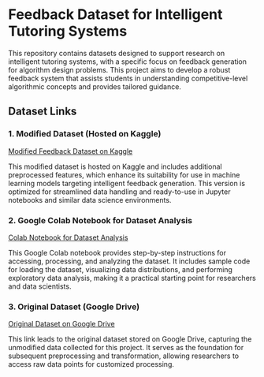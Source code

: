 # Feedback Dataset for Intelligent Tutoring Systems

This repository contains datasets designed to support research on intelligent tutoring systems, with a specific focus on feedback generation for algorithm design problems. This project aims to develop a robust feedback system that assists students in understanding competitive-level algorithmic concepts and provides tailored guidance.

## Dataset Links

### 1. Modified Dataset (Hosted on Kaggle)

[Modified Feedback Dataset on Kaggle](https://www.kaggle.com/datasets/uom200644f/feedback-dataset/data)

This modified dataset is hosted on Kaggle and includes additional preprocessed features, which enhance its suitability for use in machine learning models targeting intelligent feedback generation. This version is optimized for streamlined data handling and ready-to-use in Jupyter notebooks and similar data science environments.

### 2. Google Colab Notebook for Dataset Analysis

[Colab Notebook for Dataset Analysis](https://colab.research.google.com/drive/1SHVNP-9Yl3koVzOVzGDK6t9pqugB_JFk?usp=sharing)

This Google Colab notebook provides step-by-step instructions for accessing, processing, and analyzing the dataset. It includes sample code for loading the dataset, visualizing data distributions, and performing exploratory data analysis, making it a practical starting point for researchers and data scientists.

### 3. Original Dataset (Google Drive)

[Original Dataset on Google Drive](https://drive.google.com/file/d/1tdEOniurG8Hk5OI4v4QB-tVjvWB-N3PD/view?usp=drive_link)

This link leads to the original dataset stored on Google Drive, capturing the unmodified data collected for this project. It serves as the foundation for subsequent preprocessing and transformation, allowing researchers to access raw data points for customized processing.
